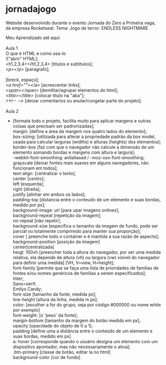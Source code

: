 # jornadajogo
Website desenvolvido durante o evento Jornada do Zero a Primeira vaga, da empresa Rocketseat. Tema: Jogo de terror: ENDLESS NIGHTMARE


Meu Aprendizado até aqui: <br><br>
Aula 1<br>
O que é HTML e como usa-lo<br>
!["abrir" HTML];<br>
<h1,2,3,4></h1,2,3,4> [titulos e subtitulos];<br>
<*p><*/p> [paragrafo];<br>
<br>[breck, espaço];<br>
<*a href=""><*/a> [acrescentar links];<br>
<*span><*/span> [demilitar/agrupar elementos do html];<br>
<*title><*/title> [colocar titulo na "aba"];<br>
<*!-- --> [deixar comentarios ou anular/congelar parte do projeto];<br>
<br>
Aula 2<br>
* [formata todo o projeto, facilita muito para aplicar margens e outras coisas que precisam ser padronizadas];<br>
margin: [define a área de margem nos quatro lados do elemento];<br>
box-sizing: [utilizada para alterar a propriedade padrão da box model, usada para calcular larguras (widths) e alturas (heights) dos elementos];<br>
    border-box [faz com que o navegador não calcule a dimensão de um elemento somando bordas e margens com altura e largura];<br>
-webkit-font-smoothing: antialiased / -moz-osx-font-smoothing: grayscale [deixar fontes mais suaves em alguns navegadores, não funcionam em todos];<br>
text-align: [centralizar o texto];<br>
     center [centro];<br>
     left [esquerda];<br>
     right [direita];<br>
     justify [alinhar em ambos os lados];<br>
padding-top [distancia entre o conteudo de um elemento e suas bordas, medido por px];<br>
background-image: url [para upar imagens onlines];<br>
background-repeat [repetição da imagem];<br>
     no-repeat [não repetir];<br>
background-size [especifica o tamanho da imagem de fundo, pode ser parcial ou totalmente comprimido para manter sua proporção];<br>
     cover [ preenche todo o container e é mantida a sua razão de aspecto];<br>
 background-position [posição da imagem]<br>
     center[centralizada]<br>
heigt: 100vh [preencher toda a altura do navegador, por ser uma medida relativa, ela depende de altura (vh) ou largura (vw) visivel do navegador para definir uma medida] [VH, V=view, H=height];<br>
 font-family [permite que se faça uma lista de prioridades de familias de fontes e/ou nomes genéricos de famílias a serem especificados];<br>
     Inter;<br>
     Sans=serif;<br>
     Emilys Candy;<br>
font-size [tamanho da fonte, medida px];<br>
line-height [altura da linha, medida m px];<br>
color: [escolher a for do grupo, seja por código #000000 ou nome white por exemplo]<br>
font-weight: [o 'peso' da fonte];<br>
margin-bottom [tamanho da margem do botão medido em px];<br>
opacity [opacidade do objeto de 0 a 1];<br>
padding [define uma a distância entre o conteúdo de um elemento e suas bordas, medido em px]<br>
a: hover [corresponde quando o usuário designa um elemento com um dispositivo apontador, mas não necessariamente o ativa];<br>
.btn-primary [classe de botão, editar la no html]<br>
background-color [cor de fundo]<br>




     
     
